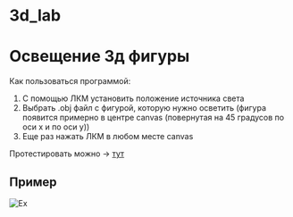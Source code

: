 # 3d_lab  
# Освещение 3д фигуры  
Как пользоваться программой:  
1. С помощью ЛКМ установить положение источника света
2. Выбрать .obj файл с фигурой, которую нужно осветить (фигура появится примерно в центре canvas (повернутая на 45 градусов по оси x и по оси y))
3. Еще раз нажать ЛКМ в любом месте canvas  
  
Протестировать можно -> [тут](https://avel0041.github.io/3d_lab/3d.html)  
## Пример  
![Ex](https://user-images.githubusercontent.com/56276244/146575456-e1355879-0806-4a20-98e3-c85937824f17.JPG)
